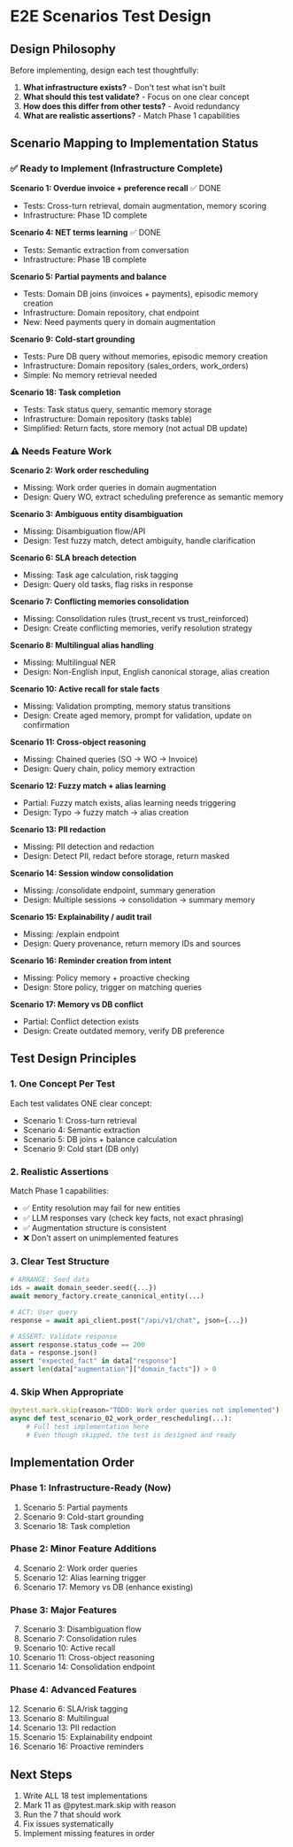 # E2E Scenarios Test Design

## Design Philosophy

Before implementing, design each test thoughtfully:

1. **What infrastructure exists?** - Don't test what isn't built
2. **What should this test validate?** - Focus on one clear concept
3. **How does this differ from other tests?** - Avoid redundancy
4. **What are realistic assertions?** - Match Phase 1 capabilities

## Scenario Mapping to Implementation Status

### ✅ Ready to Implement (Infrastructure Complete)

**Scenario 1: Overdue invoice + preference recall** ✅ DONE
- Tests: Cross-turn retrieval, domain augmentation, memory scoring
- Infrastructure: Phase 1D complete

**Scenario 4: NET terms learning** ✅ DONE
- Tests: Semantic extraction from conversation
- Infrastructure: Phase 1B complete

**Scenario 5: Partial payments and balance**
- Tests: Domain DB joins (invoices + payments), episodic memory creation
- Infrastructure: Domain repository, chat endpoint
- New: Need payments query in domain augmentation

**Scenario 9: Cold-start grounding**
- Tests: Pure DB query without memories, episodic memory creation
- Infrastructure: Domain repository (sales_orders, work_orders)
- Simple: No memory retrieval needed

**Scenario 18: Task completion**
- Tests: Task status query, semantic memory storage
- Infrastructure: Domain repository (tasks table)
- Simplified: Return facts, store memory (not actual DB update)

### ⚠️ Needs Feature Work

**Scenario 2: Work order rescheduling**
- Missing: Work order queries in domain augmentation
- Design: Query WO, extract scheduling preference as semantic memory

**Scenario 3: Ambiguous entity disambiguation**
- Missing: Disambiguation flow/API
- Design: Test fuzzy match, detect ambiguity, handle clarification

**Scenario 6: SLA breach detection**
- Missing: Task age calculation, risk tagging
- Design: Query old tasks, flag risks in response

**Scenario 7: Conflicting memories consolidation**
- Missing: Consolidation rules (trust_recent vs trust_reinforced)
- Design: Create conflicting memories, verify resolution strategy

**Scenario 8: Multilingual alias handling**
- Missing: Multilingual NER
- Design: Non-English input, English canonical storage, alias creation

**Scenario 10: Active recall for stale facts**
- Missing: Validation prompting, memory status transitions
- Design: Create aged memory, prompt for validation, update on confirmation

**Scenario 11: Cross-object reasoning**
- Missing: Chained queries (SO → WO → Invoice)
- Design: Query chain, policy memory extraction

**Scenario 12: Fuzzy match + alias learning**
- Partial: Fuzzy match exists, alias learning needs triggering
- Design: Typo → fuzzy match → alias creation

**Scenario 13: PII redaction**
- Missing: PII detection and redaction
- Design: Detect PII, redact before storage, return masked

**Scenario 14: Session window consolidation**
- Missing: /consolidate endpoint, summary generation
- Design: Multiple sessions → consolidation → summary memory

**Scenario 15: Explainability / audit trail**
- Missing: /explain endpoint
- Design: Query provenance, return memory IDs and sources

**Scenario 16: Reminder creation from intent**
- Missing: Policy memory + proactive checking
- Design: Store policy, trigger on matching queries

**Scenario 17: Memory vs DB conflict**
- Partial: Conflict detection exists
- Design: Create outdated memory, verify DB preference

## Test Design Principles

### 1. One Concept Per Test
Each test validates ONE clear concept:
- Scenario 1: Cross-turn retrieval
- Scenario 4: Semantic extraction
- Scenario 5: DB joins + balance calculation
- Scenario 9: Cold start (DB only)

### 2. Realistic Assertions
Match Phase 1 capabilities:
- ✅ Entity resolution may fail for new entities
- ✅ LLM responses vary (check key facts, not exact phrasing)
- ✅ Augmentation structure is consistent
- ❌ Don't assert on unimplemented features

### 3. Clear Test Structure
```python
# ARRANGE: Seed data
ids = await domain_seeder.seed({...})
await memory_factory.create_canonical_entity(...)

# ACT: User query
response = await api_client.post("/api/v1/chat", json={...})

# ASSERT: Validate response
assert response.status_code == 200
data = response.json()
assert "expected_fact" in data["response"]
assert len(data["augmentation"]["domain_facts"]) > 0
```

### 4. Skip When Appropriate
```python
@pytest.mark.skip(reason="TODO: Work order queries not implemented")
async def test_scenario_02_work_order_rescheduling(...):
    # Full test implementation here
    # Even though skipped, the test is designed and ready
```

## Implementation Order

### Phase 1: Infrastructure-Ready (Now)
1. Scenario 5: Partial payments
2. Scenario 9: Cold-start grounding
3. Scenario 18: Task completion

### Phase 2: Minor Feature Additions
4. Scenario 2: Work order queries
5. Scenario 12: Alias learning trigger
6. Scenario 17: Memory vs DB (enhance existing)

### Phase 3: Major Features
7. Scenario 3: Disambiguation flow
8. Scenario 7: Consolidation rules
9. Scenario 10: Active recall
10. Scenario 11: Cross-object reasoning
11. Scenario 14: Consolidation endpoint

### Phase 4: Advanced Features
12. Scenario 6: SLA/risk tagging
13. Scenario 8: Multilingual
14. Scenario 13: PII redaction
15. Scenario 15: Explainability endpoint
16. Scenario 16: Proactive reminders

## Next Steps

1. Write ALL 18 test implementations
2. Mark 11 as @pytest.mark.skip with reason
3. Run the 7 that should work
4. Fix issues systematically
5. Implement missing features in order
